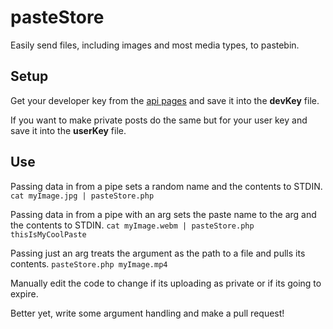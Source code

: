 # pasteStore

Easily send files, including images and most media types, to pastebin.

## Setup
Get your developer key from the [api pages](https://pastebin.com/api#1) and save it into the **devKey** file.

If you want to make private posts do the same but for your user key and save it into the **userKey** file.

## Use

Passing data in from a pipe sets a random name and the contents to STDIN.
`cat myImage.jpg | pasteStore.php`

Passing data in from a pipe with an arg sets the paste name to the arg and the contents to STDIN.
`cat myImage.webm | pasteStore.php thisIsMyCoolPaste`

Passing just an arg treats the argument as the path to a file and pulls its contents.
`pasteStore.php myImage.mp4`

Manually edit the code to change if its uploading as private or if its going to expire.

Better yet, write some argument handling and make a pull request!
